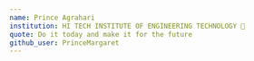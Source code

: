 ```yaml
---
name: Prince Agrahari 
institution: HI TECH INSTITUTE OF ENGINEERING TECHNOLOGY 🚩 
quote: Do it today and make it for the future 
github_user: PrinceMargaret
---
```

